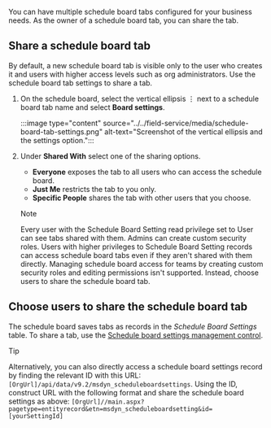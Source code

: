 You can have multiple schedule board tabs configured for your business needs. As the owner of a schedule board tab, you can share the tab.

## Share a schedule board tab

By default, a new schedule board tab is visible only to the user who creates it and users with higher access levels such as org administrators. Use the schedule board tab settings to share a tab.

1. On the schedule board, select the vertical ellipsis &vellip; next to a schedule board tab name and select **Board settings**.

   :::image type="content" source="../../field-service/media/schedule-board-tab-settings.png" alt-text="Screenshot of the vertical ellipsis and the settings option.":::

1. Under **Shared With** select one of the sharing options.

   - **Everyone** exposes the tab to all users who can access the schedule board.
   - **Just Me** restricts the tab to you only.
   - **Specific People** shares the tab with other users that you choose.

   > [!NOTE]
   > Every user with the Schedule Board Setting read privilege set to User can see tabs shared with them. Admins can create custom security roles. Users with higher privileges to Schedule Board Setting records can access schedule board tabs even if they aren't shared with them directly. Managing schedule board access for teams by creating custom security roles and editing permissions isn't supported. Instead, choose users to share the schedule board tab.

## Choose users to share the schedule board tab

The schedule board saves tabs as records in the *Schedule Board Settings* table. To share a tab, use the [Schedule board settings management control](/dynamics365/guidance/resources/fs-schedule-board-settings-management-control).

> [!TIP]
> Alternatively, you can also directly access a schedule board settings record by finding the relevant ID with this URL: `[OrgUrl]/api/data/v9.2/msdyn_scheduleboardsettings`.
> Using the ID, construct URL with the following format and share the schedule board settings as above: `[OrgUrl]//main.aspx?pagetype=entityrecord&etn=msdyn_scheduleboardsetting&id=[yourSettingId]`
